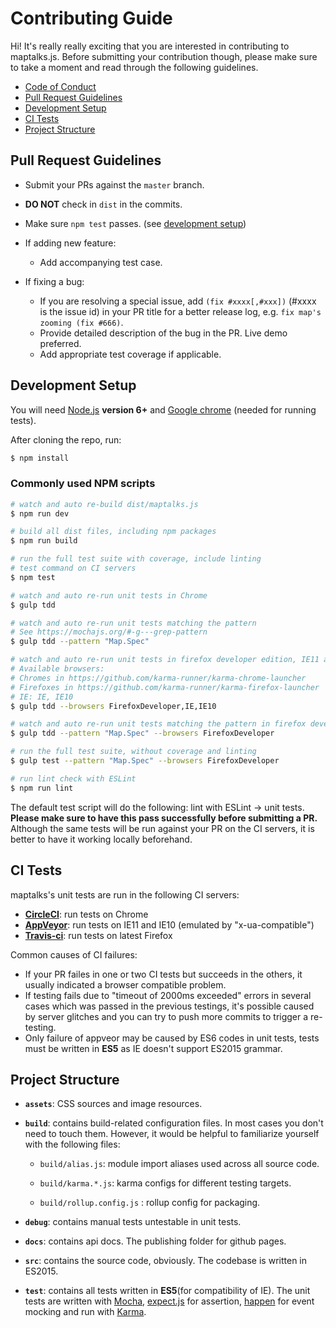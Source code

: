 # Contributing Guide

Hi! It's really really exciting that you are interested in contributing to maptalks.js. Before submitting your contribution though, please make sure to take a moment and read through the following guidelines.

- [Code of Conduct](https://github.com/maptalks/maptalks.js/blob/master/.github/CODE_OF_CONDUCT.md)
- [Pull Request Guidelines](#pull-request-guidelines)
- [Development Setup](#development-setup)
- [CI Tests](#ci-tests)
- [Project Structure](#project-structure)

## Pull Request Guidelines

- Submit your PRs against the `master` branch.

- **DO NOT** check in `dist` in the commits.

- Make sure `npm test` passes. (see [development setup](#development-setup))

- If adding new feature:
  - Add accompanying test case.

- If fixing a bug:
  - If you are resolving a special issue, add `(fix #xxxx[,#xxx])` (#xxxx is the issue id) in your PR title for a better release log, e.g. `fix map's zooming (fix #666)`.
  - Provide detailed description of the bug in the PR. Live demo preferred.
  - Add appropriate test coverage if applicable.

## Development Setup

You will need [Node.js](http://nodejs.org) **version 6+** and [Google chrome](https://www.google.com/chrome/) (needed for running tests).

After cloning the repo, run:

``` bash
$ npm install
```

### Commonly used NPM scripts

``` bash
# watch and auto re-build dist/maptalks.js
$ npm run dev

# build all dist files, including npm packages
$ npm run build

# run the full test suite with coverage, include linting
# test command on CI servers
$ npm test

# watch and auto re-run unit tests in Chrome
$ gulp tdd

# watch and auto re-run unit tests matching the pattern
# See https://mochajs.org/#-g---grep-pattern
$ gulp tdd --pattern "Map.Spec"

# watch and auto re-run unit tests in firefox developer edition, IE11 and IE10
# Available browsers: 
# Chromes in https://github.com/karma-runner/karma-chrome-launcher
# Firefoxes in https://github.com/karma-runner/karma-firefox-launcher
# IE: IE, IE10
$ gulp tdd --browsers FirefoxDeveloper,IE,IE10

# watch and auto re-run unit tests matching the pattern in firefox developer edition
$ gulp tdd --pattern "Map.Spec" --browsers FirefoxDeveloper

# run the full test suite, without coverage and linting
$ gulp test --pattern "Map.Spec" --browsers FirefoxDeveloper

# run lint check with ESLint
$ npm run lint
```

The default test script will do the following: lint with ESLint -> unit tests. **Please make sure to have this pass successfully before submitting a PR.** Although the same tests will be run against your PR on the CI servers, it is better to have it working locally beforehand.

## CI Tests
maptalks's unit tests are run in the following CI servers:
* **[CircleCI](https://circleci.com/gh/maptalks/maptalks.js)**: run tests on Chrome
* **[AppVeyor](https://ci.appveyor.com/project/fuzhenn/maptalks-js)**: run tests on IE11 and IE10 (emulated by "x-ua-compatible")
* **[Travis-ci](https://travis-ci.org/maptalks/maptalks.js)**: run tests on latest Firefox

Common causes of CI failures:
* If your PR failes in one or two CI tests but succeeds in the others, it usually indicated a browser compatible problem. 
* If testing fails due to "timeout of 2000ms exceeded" errors in several cases which was passed in the previous testings, it's possible caused by server glitches and you can try to push more commits to trigger a re-testing.
* Only failure of appveor may be caused by ES6 codes in unit tests, tests must be written in **ES5** as IE doesn't support ES2015 grammar.

## Project Structure

- **`assets`**: CSS sources and image resources.

- **`build`**: contains build-related configuration files. In most cases you don't need to touch them. However, it would be helpful to familiarize yourself with the following files:

  - `build/alias.js`: module import aliases used across all source code.

  - `build/karma.*.js`: karma configs for different testing targets.

  - `build/rollup.config.js` : rollup config for packaging.

- **`debug`**: contains manual tests untestable in unit tests.

- **`docs`**: contains api docs. The publishing folder for github pages.

- **`src`**: contains the source code, obviously. The codebase is written in ES2015.

- **`test`**: contains all tests written in **ES5**(for compatibility of IE). The unit tests are written with [Mocha](https://mochajs.org), [expect.js](https://github.com/Automattic/expect.js) for assertion, [happen](https://github.com/tmcw/happen) for event mocking and run with [Karma](http://karma-runner.github.io/0.13/index.html).

